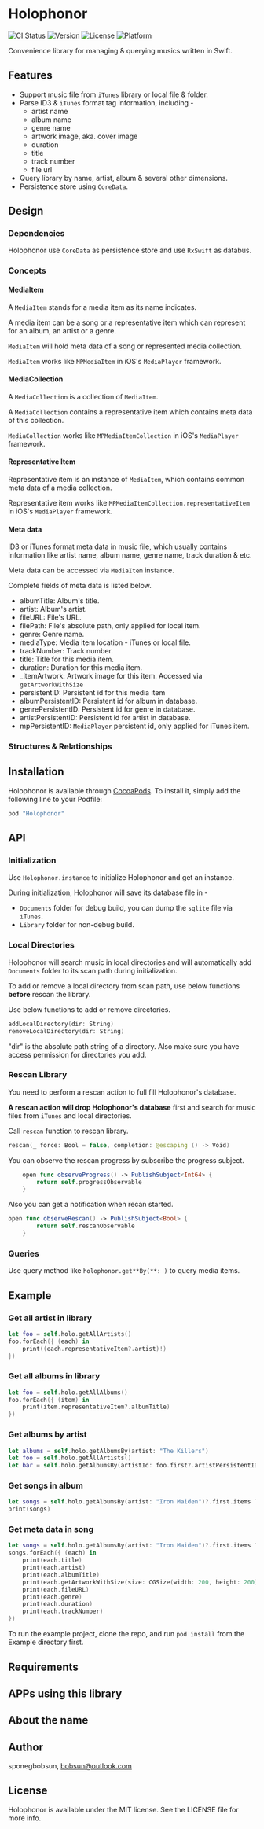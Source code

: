 # Holophonor

[![CI Status](http://img.shields.io/travis/sponegbobsun/Holophonor.svg?style=flat)](https://travis-ci.org/sponegbobsun/Holophonor)
[![Version](https://img.shields.io/cocoapods/v/Holophonor.svg?style=flat)](http://cocoapods.org/pods/Holophonor)
[![License](https://img.shields.io/cocoapods/l/Holophonor.svg?style=flat)](http://cocoapods.org/pods/Holophonor)
[![Platform](https://img.shields.io/cocoapods/p/Holophonor.svg?style=flat)](http://cocoapods.org/pods/Holophonor)

Convenience library for managing & querying musics written in Swift.

## Features

* Support music file from `iTunes` library or local file & folder.
* Parse ID3 & `iTunes` format tag information, including -
    * artist name
    * album name
    * genre name
    * artwork image, aka. cover image
    * duration
    * title
    * track number
    * file url
* Query library by name, artist, album & several other dimensions.
* Persistence store using `CoreData`.

## Design
### Dependencies

Holophonor use `CoreData` as persistence store and use `RxSwift` as databus.

### Concepts
#### MediaItem

A `MediaItem` stands for a media item as its name indicates. 

A media item can be a song or a representative item which can represent for an album, an artist or a genre.

`MediaItem` will hold meta data of a song or represented media collection.

`MediaItem` works like `MPMediaItem` in iOS's `MediaPlayer` framework.

#### MediaCollection

A `MediaCollection` is a collection of `MediaItem`. 

A `MediaCollection` contains a representative item which contains meta data of this collection.


`MediaCollection` works like `MPMediaItemCollection` in iOS's `MediaPlayer` framework.
#### Representative Item

Representative item is an instance of `MediaItem`, which contains common meta data of a media collection.

Representative item works like `MPMediaItemCollection.representativeItem` in iOS's `MediaPlayer` framework.
#### Meta data

ID3 or iTunes format meta data in music file, which usually contains information like artist name, album name, genre name, track duration & etc.

Meta data can be accessed via `MediaItem` instance.

Complete fields of meta data is listed below.

* albumTitle: Album's title.
* artist: Album's artist.
* fileURL: File's URL.
* filePath: File's absolute path, only applied for local item.
* genre: Genre name.
* mediaType: Media item location - iTunes or local file.
* trackNumber: Track number.
* title: Title for this media item.
* duration: Duration for this media item.
* _itemArtwork: Artwork image for this item. Accessed via `getArtworkWithSize`
* persistentID: Persistent id for this media item
* albumPersistentID: Persistent id for album in database. 
* genrePersistentID: Persistent id for genre in database. 
* artistPersistentID: Persistent id for artist in database.
* mpPersistentID: `MediaPlayer` persistent id, only applied for iTunes item.

### Structures & Relationships


## Installation

Holophonor is available through [CocoaPods](http://cocoapods.org). To install
it, simply add the following line to your Podfile:

```ruby
pod "Holophonor"
```

## API

### Initialization

Use `Holophonor.instance` to initialize Holophonor and get an instance.

During initialization, Holophonor will save its database file in -

* `Documents` folder for debug build, you can dump the `sqlite` file via `iTunes`.
* `Library` folder for non-debug build.

### Local Directories

Holophonor will search music in local directories and will automatically add `Documents` folder to its scan path during initialization.

To add or remove a local directory from scan path, use below functions **before** rescan the library.

Use below functions to add or remove directories.

```swift
addLocalDirectory(dir: String)
removeLocalDirectory(dir: String)
```

"dir" is the absolute path string of a directory. Also make sure you have access permission for directories you add.

### Rescan Library

You need to perform a rescan action to full fill Holophonor's database.

**A rescan action will drop Holophonor's database** first and search for music files from `iTunes` and local directories.

Call `rescan` function to rescan library.

```swift
rescan(_ force: Bool = false, completion: @escaping () -> Void)
```

You can observe the rescan progress by subscribe the progress subject.

```swift
    open func observeProgress() -> PublishSubject<Int64> {
        return self.progressObservable
    }
```

Also you can get a notification when recan started.

```swift
open func observeRescan() -> PublishSubject<Bool> {
        return self.rescanObservable
    }
```

### Queries

Use query method like `holophonor.get**By(**: )` to query media items.

## Example

### Get all artist in library

```swift
let foo = self.holo.getAllArtists()
foo.forEach({ (each) in
    print((each.representativeItem?.artist)!)
})
```


### Get all albums in library
```swift
let foo = self.holo.getAllAlbums()
foo.forEach({ (item) in
    print(item.representativeItem?.albumTitle)
})
```

### Get albums by artist

```swift
let albums = self.holo.getAlbumsBy(artist: "The Killers")
let foo = self.holo.getAllArtists()
let bar = self.holo.getAlbumsBy(artistId: foo.first?.artistPersistentID)
```

### Get songs in album
```swift
let songs = self.holo.getAlbumsBy(artist: "Iron Maiden")?.first.items ?? []
print(songs)
```

### Get meta data in song
```swift
let songs = self.holo.getAlbumsBy(artist: "Iron Maiden")?.first.items ?? []
songs.forEach({ (each) in
    print(each.title)
    print(each.artist)
    print(each.albumTitle)
    print(each.getArtworkWithSize(size: CGSize(width: 200, height: 200)) ?? #imageLiteral(resourceName: "ic_album"))
    print(each.fileURL)
    print(each.genre)
    print(each.duration)
    print(each.trackNumber)
})
```

To run the example project, clone the repo, and run `pod install` from the Example directory first.

## Requirements


## APPs using this library

## About the name


## Author

sponegbobsun, bobsun@outlook.com

## License

Holophonor is available under the MIT license. See the LICENSE file for more info.
